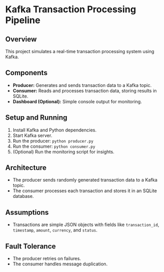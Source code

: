 # Kafka Transaction Processing Pipeline

## Overview
This project simulates a real-time transaction processing system using Kafka.

## Components
- **Producer:** Generates and sends transaction data to a Kafka topic.
- **Consumer:** Reads and processes transaction data, storing results in SQLite.
- **Dashboard (Optional):** Simple console output for monitoring.

## Setup and Running
1. Install Kafka and Python dependencies.
2. Start Kafka server.
3. Run the producer: `python producer.py`
4. Run the consumer: `python consumer.py`
5. (Optional) Run the monitoring script for insights.

## Architecture
- The producer sends randomly generated transaction data to a Kafka topic.
- The consumer processes each transaction and stores it in an SQLite database.

## Assumptions
- Transactions are simple JSON objects with fields like `transaction_id`, `timestamp`, `amount`, `currency`, and `status`.

## Fault Tolerance
- The producer retries on failures.
- The consumer handles message duplication.
